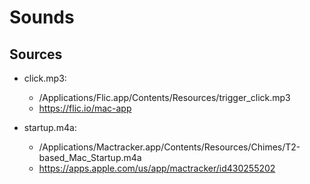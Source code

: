 # Sounds

## Sources 
- click.mp3: 
  - /Applications/Flic.app/Contents/Resources/trigger_click.mp3
  - https://flic.io/mac-app

- startup.m4a:
  - /Applications/Mactracker.app/Contents/Resources/Chimes/T2-based_Mac_Startup.m4a
  - https://apps.apple.com/us/app/mactracker/id430255202

